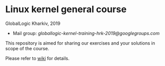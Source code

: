 # Linux kernel general course
GlobalLogic Kharkiv, 2019
* Mail group: _globallogic-kernel-training-hrk-2019@googlegroups.com_

This repository is aimed for sharing our exercises and your solutions in scope of the course.

Please refer to [wiki](https://github.com/Kernel-GL-HRK/gl-kernel-training-2019/wiki) for details.
